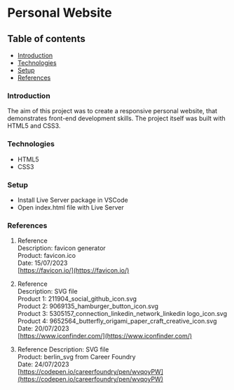# Personal Website

## Table of contents

- [Introduction](#introduction)
- [Technologies](#technologies)
- [Setup](#setup)
- [References](#references)

### Introduction

The aim of this project was to create a responsive personal website, that demonstrates front-end development skills. The project itself was built with HTML5 and CSS3.

### Technologies

- HTML5
- CSS3

### Setup

- Install Live Server package in VSCode
- Open index.html file with Live Server

### References

1. Reference  
   Description: favicon generator  
   Product: favicon.ico  
   Date: 15/07/2023  
   [https://favicon.io/](https://favicon.io/)

2. Reference  
   Description: SVG file  
   Product 1: 211904_social_github_icon.svg  
   Product 2: 9069135_hamburger_button_icon.svg  
   Product 3: 5305157_connection_linkedin_network_linkedin logo_icon.svg  
   Product 4: 9652564_butterfly_origami_paper_craft_creative_icon.svg  
   Date: 20/07/2023  
   [https://www.iconfinder.com/](https://www.iconfinder.com/)

3. Reference
   Description: SVG file  
   Product: berlin_svg from Career Foundry  
   Date: 24/07/2023  
   [https://codepen.io/careerfoundry/pen/wvqoyPW](https://codepen.io/careerfoundry/pen/wvqoyPW)
